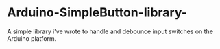 # Arduino-SimpleButton-library-
A simple library i've wrote to handle and debounce input switches on the Arduino platform.
